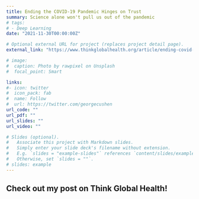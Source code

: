 ```yaml
---
title: Ending the COVID-19 Pandemic Hinges on Trust
summary: Science alone won't pull us out of the pandemic
# tags:
# - Deep Learning
date: "2021-11-30T00:00:00Z"

# Optional external URL for project (replaces project detail page).
external_link: "https://www.thinkglobalhealth.org/article/ending-covid-19-pandemic-hinges-trust"

# image:
#  caption: Photo by rawpixel on Unsplash
#  focal_point: Smart

links:
#- icon: twitter
#  icon_pack: fab
#  name: Follow
#  url: https://twitter.com/georgecushen
url_code: ""
url_pdf: ""
url_slides: ""
url_video: ""

# Slides (optional).
#   Associate this project with Markdown slides.
#   Simply enter your slide deck's filename without extension.
#   E.g. `slides = "example-slides"` references `content/slides/example-slides.md`.
#   Otherwise, set `slides = ""`.
# slides: example
---
```


## Check out my post on Think Global Health!
